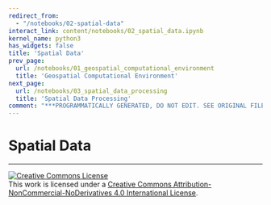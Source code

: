 ```yaml
---
redirect_from:
  - "/notebooks/02-spatial-data"
interact_link: content/notebooks/02_spatial_data.ipynb
kernel_name: python3
has_widgets: false
title: 'Spatial Data'
prev_page:
  url: /notebooks/01_geospatial_computational_environment
  title: 'Geospatial Computational Environment'
next_page:
  url: /notebooks/03_spatial_data_processing
  title: 'Spatial Data Processing'
comment: "***PROGRAMMATICALLY GENERATED, DO NOT EDIT. SEE ORIGINAL FILES IN /content***"
---
```



# Spatial Data



---

<a rel="license" href="http://creativecommons.org/licenses/by-nc-nd/4.0/"><img alt="Creative Commons License" style="border-width:0" src="https://i.creativecommons.org/l/by-nc-nd/4.0/88x31.png" /></a><br />This work is licensed under a <a rel="license" href="http://creativecommons.org/licenses/by-nc-nd/4.0/">Creative Commons Attribution-NonCommercial-NoDerivatives 4.0 International License</a>.

